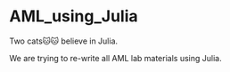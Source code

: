 # AML_using_Julia


Two cats🐱🐱 believe in Julia. 

We are trying to re-write all AML lab materials using Julia.
